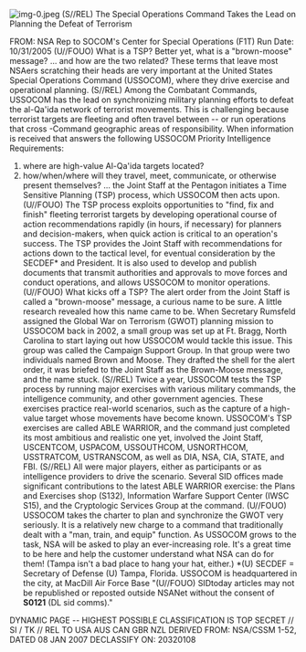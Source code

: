 ![img-0.jpeg](img-0.jpeg)
(S//REL) The Special Operations Command Takes the Lead on Planning the Defeat of Terrorism

FROM:
NSA Rep to SOCOM's Center for Special Operations (F1T)
Run Date: 10/31/2005
(U//FOUO) What is a TSP? Better yet, what is a "brown-moose" message? ... and how are the two related? These terms that leave most NSAers scratching their heads are very important at the United States Special Operations Command (USSOCOM), where they drive exercise and operational planning.
(S//REL) Among the Combatant Commands, USSOCOM has the lead on synchronizing military planning efforts to defeat the al-Qa'ida network of terrorist movements. This is challenging because terrorist targets are fleeting and often travel between -- or run operations that cross -Command geographic areas of responsibility. When information is received that answers the following USSOCOM Priority Intelligence Requirements:

1. where are high-value Al-Qa'ida targets located?
2. how/when/where will they travel, meet, communicate, or otherwise present themselves?
... the Joint Staff at the Pentagon initiates a Time Sensitive Planning (TSP) process, which USSOCOM then acts upon.
(U//FOUO) The TSP process exploits opportunities to "find, fix and finish" fleeting terrorist targets by developing operational course of action recommendations rapidly (in hours, if necessary) for planners and decision-makers, when quick action is critical to an operation's success. The TSP provides the Joint Staff with recommendations for actions down to the tactical level, for eventual consideration by the SECDEF* and President. It is also used to develop and publish documents that transmit authorities and approvals to move forces and conduct operations, and allows USSOCOM to monitor operations.
(U//FOUO) What kicks off a TSP? The alert order from the Joint Staff is called a "brown-moose" message, a curious name to be sure. A little research revealed how this name came to be. When Secretary Rumsfeld assigned the Global War on Terrorism (GWOT) planning mission to USSOCOM back in 2002, a small group was set up at Ft. Bragg, North Carolina to start laying out how USSOCOM would tackle this issue. This group was called the Campaign Support Group. In that group were two individuals named Brown and Moose. They drafted the shell for the alert order, it was briefed to the Joint Staff as the Brown-Moose message, and the name stuck.
(S//REL) Twice a year, USSOCOM tests the TSP process by running major exercises with various military commands, the intelligence community, and other government agencies. These exercises practice real-world scenarios, such as the capture of a high-value target whose movements have become known. USSOCOM's TSP exercises are called ABLE WARRIOR, and the command just completed its most ambitious and realistic one yet, involved the Joint Staff, USCENTCOM, USPACOM, USSOUTHCOM, USNORTHCOM, USSTRATCOM, USTRANSCOM, as well as DIA, NSA, CIA, STATE, and FBI.
(S//REL) All were major players, either as participants or as intelligence providers to drive the scenario. Several SID offices made significant contributions to the latest ABLE WARRIOR exercise: the Plans and Exercises shop (S132), Information Warfare Support Center (IWSC S15), and the Cryptologic Services Group at the command.
(U//FOUO) USSOCOM takes the charter to plan and synchronize the GWOT very seriously. It is a relatively new charge to a command that traditionally dealt with a "man, train, and equip" function. As USSOCOM grows to the task, NSA will be asked to play an ever-increasing role. It's a great time to be here and help the customer understand what NSA can do for them! (Tampa isn't a bad place to hang your hat, either.)
*(U) SECDEF = Secretary of Defense
(U) Tampa, Florida. USSOCOM is headquartered in the city, at MacDill Air Force Base
"(U//FOUO) SIDtoday articles may not be republished or reposted outside NSANet without the consent of $\mathbf{S 0 1 2 1}$ (DL sid comms)."

DYNAMIC PAGE -- HIGHEST POSSIBLE CLASSIFICATION IS
TOP SECRET // SI / TK // REL TO USA AUS CAN GBR NZL
DERIVED FROM: NSA/CSSM 1-52, DATED 08 JAN 2007 DECLASSIFY ON: 20320108
